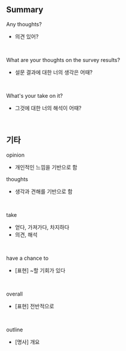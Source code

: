 ## Summary

Any thoughts?
- 의견 있어?

<br>

What are your thoughts on the survey results?
- 설문 결과에 대한 너의 생각은 어때?

<br>

What's your take on it?
- 그것에 대한 너의 해석이 어때?

<br>

## 기타

opinion
- 개인적인 느낌을 기반으로 함

thoughts
- 생각과 견해를 기반으로 함

<br>

take
- 얻다, 가져가다, 차지하다
- 의견, 해석

<br>

have a chance to
- [표현] ~할 기회가 있다

<br>

overall
- [표현] 전반적으로

<br>

outline
- [명사] 개요
